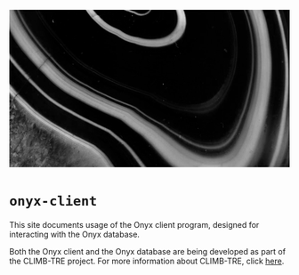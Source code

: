 ![Onyx](img/onyx.png)

# `onyx-client`

This site documents usage of the Onyx client program, designed for interacting with the Onyx database.

Both the Onyx client and the Onyx database are being developed as part of the CLIMB-TRE project. For more information about CLIMB-TRE, click [here](https://climb-tre.github.io/).